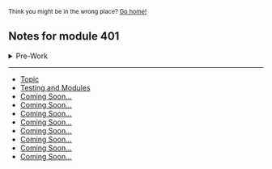 <sub>Think you might be in the wrong place? [Go home!](../README.md)</sub>

## Notes for module 401
<details>
<summary>Pre-Work</summary>

   - <a href="/reading-notes/401/commandLine.html">Command Line</a>

</details>

<hr>

* [Topic](class1Notes.md)
* [Testing and Modules](class2Notes.md)
* [Coming Soon...](holder.md)
* [Coming Soon...](holder.md)
* [Coming Soon...](holder.md)
* [Coming Soon...](holder.md)
* [Coming Soon...](holder.md)
* [Coming Soon...](holder.md)
* [Coming Soon...](holder.md)
* [Coming Soon...](holder.md)